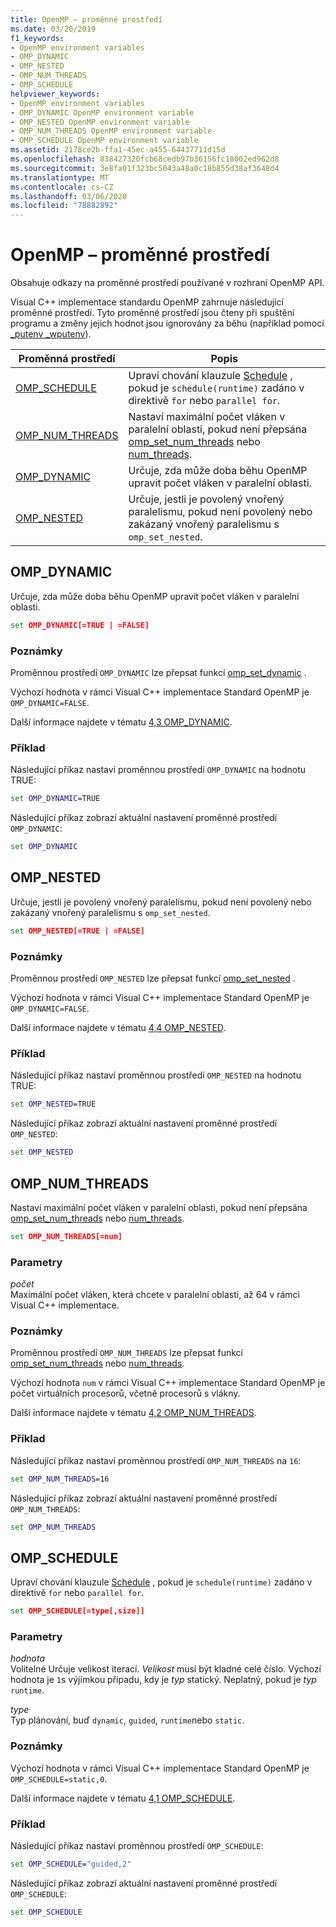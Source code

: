 ```yaml
---
title: OpenMP – proměnné prostředí
ms.date: 03/20/2019
f1_keywords:
- OpenMP environment variables
- OMP_DYNAMIC
- OMP_NESTED
- OMP_NUM_THREADS
- OMP_SCHEDULE
helpviewer_keywords:
- OpenMP environment variables
- OMP_DYNAMIC OpenMP environment variable
- OMP_NESTED OpenMP environment variable
- OMP_NUM_THREADS OpenMP environment variable
- OMP_SCHEDULE OpenMP environment variable
ms.assetid: 2178ce2b-ffa1-45ec-a455-64437711d15d
ms.openlocfilehash: 838427320fcb68cedb97b36156fc18002ed962d8
ms.sourcegitcommit: 3e8fa01f323bc5043a48a0c18b855d38af3648d4
ms.translationtype: MT
ms.contentlocale: cs-CZ
ms.lasthandoff: 03/06/2020
ms.locfileid: "78882892"
---
```

# <a name="openmp-environment-variables"></a>OpenMP – proměnné prostředí

Obsahuje odkazy na proměnné prostředí používané v rozhraní OpenMP API.

Visual C++ implementace standardu OpenMP zahrnuje následující proměnné prostředí. Tyto proměnné prostředí jsou čteny při spuštění programu a změny jejich hodnot jsou ignorovány za běhu (například pomocí [_putenv _wputenv](../../../c-runtime-library/reference/putenv-wputenv.md)).

|Proměnná prostředí|Popis|
|--------------------|-----------|
|[OMP_SCHEDULE](#omp-schedule)|Upraví chování klauzule [Schedule](openmp-clauses.md#schedule) , pokud je `schedule(runtime)` zadáno v direktivě `for` nebo `parallel for`.|
|[OMP_NUM_THREADS](#omp-num-threads)|Nastaví maximální počet vláken v paralelní oblasti, pokud není přepsána [omp_set_num_threads](openmp-functions.md#omp-set-num-threads) nebo [num_threads](openmp-clauses.md#num-threads).|
|[OMP_DYNAMIC](#omp-dynamic)|Určuje, zda může doba běhu OpenMP upravit počet vláken v paralelní oblasti.|
|[OMP_NESTED](#omp-nested)|Určuje, jestli je povolený vnořený paralelismu, pokud není povolený nebo zakázaný vnořený paralelismu s `omp_set_nested`.|

## <a name="omp-dynamic"></a>OMP_DYNAMIC

Určuje, zda může doba běhu OpenMP upravit počet vláken v paralelní oblasti.

```cmd
set OMP_DYNAMIC[=TRUE | =FALSE]
```

### <a name="remarks"></a>Poznámky

Proměnnou prostředí `OMP_DYNAMIC` lze přepsat funkcí [omp_set_dynamic](openmp-functions.md#omp-set-dynamic) .

Výchozí hodnota v rámci Visual C++ implementace Standard OpenMP je `OMP_DYNAMIC=FALSE`.

Další informace najdete v tématu [4,3 OMP_DYNAMIC](../../../parallel/openmp/4-3-omp-dynamic.md).

### <a name="example"></a>Příklad

Následující příkaz nastaví proměnnou prostředí `OMP_DYNAMIC` na hodnotu TRUE:

```cmd
set OMP_DYNAMIC=TRUE
```

Následující příkaz zobrazí aktuální nastavení proměnné prostředí `OMP_DYNAMIC`:

```cmd
set OMP_DYNAMIC
```

## <a name="omp-nested"></a>OMP_NESTED

Určuje, jestli je povolený vnořený paralelismu, pokud není povolený nebo zakázaný vnořený paralelismu s `omp_set_nested`.

```cmd
set OMP_NESTED[=TRUE | =FALSE]
```

### <a name="remarks"></a>Poznámky

Proměnnou prostředí `OMP_NESTED` lze přepsat funkcí [omp_set_nested](openmp-functions.md#omp-set-nested) .

Výchozí hodnota v rámci Visual C++ implementace Standard OpenMP je `OMP_DYNAMIC=FALSE`.

Další informace najdete v tématu [4,4 OMP_NESTED](../../../parallel/openmp/4-4-omp-nested.md).

### <a name="example"></a>Příklad

Následující příkaz nastaví proměnnou prostředí `OMP_NESTED` na hodnotu TRUE:

```cmd
set OMP_NESTED=TRUE
```

Následující příkaz zobrazí aktuální nastavení proměnné prostředí `OMP_NESTED`:

```cmd
set OMP_NESTED
```

## <a name="omp-num-threads"></a>OMP_NUM_THREADS

Nastaví maximální počet vláken v paralelní oblasti, pokud není přepsána [omp_set_num_threads](openmp-functions.md#omp-set-num-threads) nebo [num_threads](openmp-clauses.md#num-threads).

```cmd
set OMP_NUM_THREADS[=num]
```

### <a name="parameters"></a>Parametry

*počet*<br/>
Maximální počet vláken, která chcete v paralelní oblasti, až 64 v rámci Visual C++ implementace.

### <a name="remarks"></a>Poznámky

Proměnnou prostředí `OMP_NUM_THREADS` lze přepsat funkcí [omp_set_num_threads](openmp-functions.md#omp-set-num-threads) nebo [num_threads](openmp-clauses.md#num-threads).

Výchozí hodnota `num` v rámci Visual C++ implementace Standard OpenMP je počet virtuálních procesorů, včetně procesorů s vlákny.

Další informace najdete v tématu [4,2 OMP_NUM_THREADS](../../../parallel/openmp/4-2-omp-num-threads.md).

### <a name="example"></a>Příklad

Následující příkaz nastaví proměnnou prostředí `OMP_NUM_THREADS` na `16`:

```cmd
set OMP_NUM_THREADS=16
```

Následující příkaz zobrazí aktuální nastavení proměnné prostředí `OMP_NUM_THREADS`:

```cmd
set OMP_NUM_THREADS
```

## <a name="omp-schedule"></a>OMP_SCHEDULE

Upraví chování klauzule [Schedule](openmp-clauses.md#schedule) , pokud je `schedule(runtime)` zadáno v direktivě `for` nebo `parallel for`.

```cmd
set OMP_SCHEDULE[=type[,size]]
```

### <a name="parameters"></a>Parametry

*hodnota*<br/>
Volitelné Určuje velikost iterací. *Velikost* musí být kladné celé číslo. Výchozí hodnota je `1`s výjimkou případu, kdy je *typ* statický. Neplatný, pokud je *typ* `runtime`.

*type*<br/>
Typ plánování, buď `dynamic`, `guided`, `runtime`nebo `static`.

### <a name="remarks"></a>Poznámky

Výchozí hodnota v rámci Visual C++ implementace Standard OpenMP je `OMP_SCHEDULE=static,0`.

Další informace najdete v tématu [4,1 OMP_SCHEDULE](../../../parallel/openmp/4-1-omp-schedule.md).

### <a name="example"></a>Příklad

Následující příkaz nastaví proměnnou prostředí `OMP_SCHEDULE`:

```cmd
set OMP_SCHEDULE="guided,2"
```

Následující příkaz zobrazí aktuální nastavení proměnné prostředí `OMP_SCHEDULE`:

```cmd
set OMP_SCHEDULE
```

